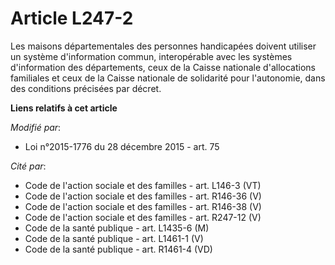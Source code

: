 # Article L247-2

Les maisons départementales des personnes handicapées doivent utiliser un système d'information commun, interopérable avec
les systèmes d'information des départements, ceux de la Caisse nationale d'allocations familiales et ceux de la Caisse
nationale de solidarité pour l'autonomie, dans des conditions précisées par décret.

**Liens relatifs à cet article**

_Modifié par_:

  - Loi n°2015-1776 du 28 décembre 2015 - art. 75

_Cité par_:

  - Code de l'action sociale et des familles - art. L146-3 (VT)
  - Code de l'action sociale et des familles - art. R146-36 (V)
  - Code de l'action sociale et des familles - art. R146-38 (V)
  - Code de l'action sociale et des familles - art. R247-12 (V)
  - Code de la santé publique - art. L1435-6 (M)
  - Code de la santé publique - art. L1461-1 (V)
  - Code de la santé publique - art. R1461-4 (VD)
